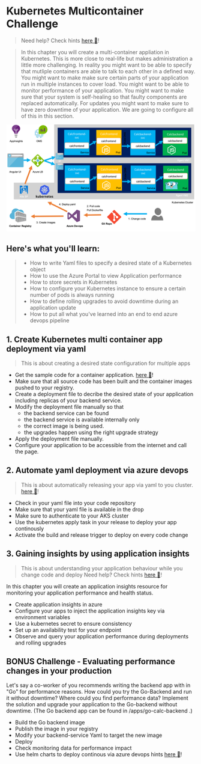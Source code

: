 # Kubernetes Multicontainer Challenge
> Need help? Check hints [here :blue_book:](hints/k8sMulti.md)!

> In this chapter you will create a multi-container appliation in Kubernetes. This is more close to real-life but makes administration a little more challenging. In reality you might want to be able to specify that mutliple containers are able to talk to each other in a defined way. You might want to make make sure certain parts of your application run in multiple instances to cover load. You might want to be able to monitor performance of your application. You might want to make sure that your system is self-healing so that faulty components are replaced automatically. For updates you might want to make sure to have zero downtime of your application. We are going to configure all of this in this section.

![](/img/challenge3.png)

## Here's what you'll learn:
>- How to write Yaml files to specify a desired state of a Kubernetes object
>- How to use the Azure Portal to view Application performance
>- How to store secrets in Kubernetes
>- How to configure your Kubernetes instance to ensure a certain number of pods is always running
>- How to define rolling upgrades to avoid downtime during an application update
>- How to put all what you've learned into an end to end azure devops pipeline


## 1. Create Kubernetes multi container app deployment via yaml 
> This is about creating a desired state configuration for multiple apps
- Get the sample code for a container application. [here :blue_book:](hints/yaml/backend-pod.yaml)!
- Make sure that all source code has been built and the container images pushed to your registry.
- Create a deployment file to decribe the desired state of your application including replicas of your backend service.
- Modify the deployment file manually so that 
    - the backend service can be found
    - the backend service is available internally only
    - the correct image is being used. 
    - the upgrades happen using the right upgrade strategy
- Apply the deployment file manually.
- Configure your application to be accessible from the internet and call the page.

## 2. Automate yaml deployment via azure devops
> This is about automatically releasing your app via yaml to you cluster. [here :blue_book:](hints/azuredevops_yaml_kubernetes.md)!
- Check in your yaml file into your code repository
- Make sure that your yaml file is available in the drop
- Make sure to authenticate to your AKS cluster
- Use the kubernetes apply task in your release to deploy your app continously
- Activate the build and release trigger to deploy on every code change

## 3. Gaining insights by using application insights
> This is about understanding your application behaviour while you change code and deploy
> Need help? Check hints [here :blue_book:](hints/applicationinsights.md)!

In this chapter you will create an application insights resource for monitoring your application performance and health status.
- Create application insights in azure
- Configure your apps to inject the application insights key via environment variables
- Use a kubernetes secret to ensure consistency
- Set up an availability test for your endpoint
- Observe and query your application performance during deployments and rolling upgrades
    

## BONUS Challenge - Evaluating performance changes in your production
Let's say a co-worker of you recommends writing the backend app with in "Go" for performance reasons. How could you try the Go-Backend and run it without downtime? Where could you find performance data? 
Implement the solution and upgrade your application to the Go-backend without downtime. (The Go backend app can be found in /apps/go-calc-backend .)
- Build the Go backend image 
- Publish the image in your registry
- Modify your backend-service Yaml to target the new image
- Deploy
- Check monitoring data for performance impact
- Use helm charts to deploy continous via azure devops hints [here :blue_book:](hints/TeamServicesHelmK8s.md)!



​

